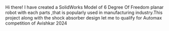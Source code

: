 
Hi there! I have created a SolidWorks Model of 6 Degree Of Freedom planar robot with each parts ,that is popularly used in manufacturing industry.This project along with the shock absorber design let me to qualify for Automax competition of Avishkar 2024
